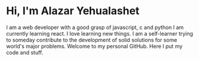 # Hi, I'm Alazar Yehualashet
  

I am a  web developer with a good grasp of javascript, c and python
I am currently learning react. 
I love learning new things. I am a self-learner trying to someday contribute to the development
of solid solutions for some world's major problems.
Welcome to my personal GitHub. Here I put my code and stuff.


